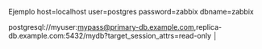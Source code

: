 Ejemplo
host=localhost user=postgres password=zabbix dbname=zabbix

postgresql://myuser:mypass@primary-db.example.com,replica-db.example.com:5432/mydb?target_session_attrs=read-only                                                           │
